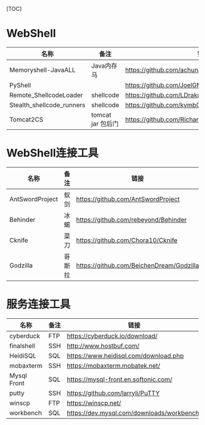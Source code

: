 [TOC]

# WebShell

| 名称                      | 备注              | 链接                                               |
| ------------------------- | ----------------- | -------------------------------------------------- |
| Memoryshell-JavaALL       | Java内存马        | https://github.com/achuna33/Memoryshell-JavaALL    |
| PyShell                   |                   | https://github.com/JoelGMSec/PyShell               |
| Remote_ShellcodeLoader    | shellcode         | https://github.com/LDrakura/Remote_ShellcodeLoader |
| Stealth_shellcode_runners | shellcode         | https://github.com/kymb0/Stealth_shellcode_runners |
| Tomcat2CS                 | tomcat jar 包后门 | https://github.com/Richard-Tang/Tomcat2CS          |



# WebShell连接工具

| 名称            | 备注   | 链接                                     |
| --------------- | ------ | ---------------------------------------- |
| AntSwordProject | 蚁剑   | https://github.com/AntSwordProject       |
| Behinder        | 冰蝎   | https://github.com/rebeyond/Behinder     |
| Cknife          | 菜刀   | https://github.com/Chora10/Cknife        |
| Godzilla        | 哥斯拉 | https://github.com/BeichenDream/Godzilla |

# 服务连接工具



| 名称        | 备注 | 链接                                       |
| ----------- | ---- | ------------------------------------------ |
| cyberduck   | FTP  | https://cyberduck.io/download/             |
| finalshell  | SSH  | http://www.hostbuf.com/                    |
| HeidiSQL    | SQL  | https://www.heidisql.com/download.php      |
| mobaxterm   | SSH  | https://mobaxterm.mobatek.net/             |
| Mysql Front | SQL  | https://mysql-front.en.softonic.com/       |
| putty       | SSH  | https://github.com/larryli/PuTTY           |
| winscp      | FTP  | https://winscp.net/                        |
| workbench   | SQL  | https://dev.mysql.com/downloads/workbench/ |



